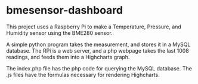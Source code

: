 # bmesensor-dashboard
This project uses a Raspberry Pi to make a Temperature, Pressure, and Humidity sensor using the BME280 sensor.

A simple python program takes the measurement, and stores it in a MySQL database.  The RPi is a web server, and a php webpage takes the last 1008 readings, and feeds them into a Highcharts graph.

The index.php file has the php code for querying the MySQL database.  The .js files have the formulas necessary for rendering Highcharts.
